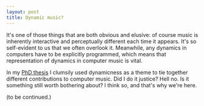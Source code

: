 ```yaml
---
layout: post
title: Dynamic music?
---
```


It's one of those things that are both obvious and elusive: of course music is inherently interactive and
perceptually different each time it appears. It's so self-evident to us that we often overlook it. Meanwhile,
any dynamics in computers have to be explicitly programmed, which means that representation of dynamics in
computer music is vital.

In my [PhD thesis](https://www.academia.edu/29340306/Dynamic_Music_Representations_for_Real-Time_Performance)
I clumsily used dynamicness as a theme to tie together different contributions to computer music. Did I
do it justice? Hell no. Is it something still worth bothering about? I think so, and that's why we're here.

(to be continued.)
